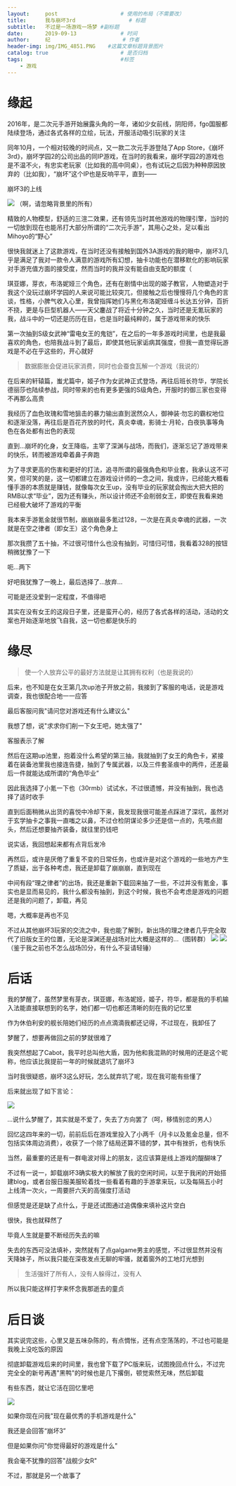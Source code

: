 ```yaml
---
layout:     post   				    # 使用的布局（不需要改）
title:      我与崩坏3rd 				# 标题 
subtitle:   不过是一场游戏一场梦 #副标题
date:       2019-09-13 				# 时间
author:     纪 						# 作者
header-img: img/IMG_4851.PNG 	#这篇文章标题背景图片
catalog: true 						# 是否归档
tags:								#标签
    - 游戏
---
```




# 缘起

2016年，是二次元手游开始展露头角的一年，诸如少女前线，阴阳师，fgo国服都陆续登场，通过各式各样的立绘，玩法，开服活动吸引玩家的关注

同年10月，一个相对较晚的时间点，又一款二次元手游登陆了App Store，《崩坏3rd》，崩坏学园2的公司出品的同IP游戏，在当时的我看来，崩坏学园2的游戏也是不温不火，有忠实老玩家（比如我的高中同桌），也有试玩之后因为种种原因放弃的（比如我），“崩坏”这个IP也是反响平平，直到——

崩坏3的上线

![](https://raw.githubusercontent.com/NoordZeedebuTirpitz/pic/master/IMG_2868.JPG)
（啊，请忽略背景里的所有）

精致的人物模型，舒适的三渲二效果，还有领先当时其他游戏的物理引擎，当时的一切放到现在也能吊打大部分所谓的“二次元手游”，其用心之处，足以看出Mihoyo的“野心”

很快我就迷上了这款游戏，在当时还没有接触到国外3A游戏的我的眼中，崩坏3几乎是满足了我对一款令人满意的游戏所有幻想，抽卡功能也在潜移默化的影响玩家对手游充值方面的接受度，然而当时的我并没有能自由支配的额度（

琪亚娜，芽衣，布洛妮娅三个角色，还有在剧情中出现的姬子教官，人物塑造对于我这个没玩过崩坏学园的人来说可能比较突兀，但接触之后也慢慢将几个角色的言谈，性格，小脾气收入心里，我曾指挥她们与黑化布洛妮娅缠斗长达五分钟，百折不挠，更是与巨型机器人——天父鏖战了将近十分钟之久，当时还是无氪玩家的我，战斗中的一切还是历历在目，也是当时最纯粹的，属于游戏带来的快乐

第一次抽到S级女武神“雷电女王的鬼铠”，在之后的一年多游戏时间里，也是我最喜欢的角色，也陪我战斗到了最后，即使其他玩家诟病其强度，但我一直觉得玩游戏是不必在乎这些的，开心就好

>数据膨胀会促进玩家消费，同时也会蚕食瓦解一个游戏（我说的）

在后来的轩辕篇，蚩尤篇中，姬子作为女武神正式登场，再往后班长符华，学院长德丽莎也陆续参战，同时带来的也有更多更强的S级角色，开服时的御三家也变得不再那么高贵

我经历了血色玫瑰和雪地狙击的暴力输出直到泯然众人，御神装·勿忘的霸权地位和逐渐没落，再往后是百花齐放的时代，真炎幸魂，影骑士·月轮，白夜执事等角色在各处都有出色的表现

直到...崩坏的化身，女王降临，主宰了深渊与战场，而我们，逐渐忘记了游戏带来的快乐，转而被游戏牵着鼻子奔跑

为了寻求更高的伤害和更好的打法，追寻所谓的最强角色和毕业套，我承认这不可笑，但可笑的是，这一切都建立在游戏设计师的一念之间，我或许，已经能大概看懂手游的本质就是赚钱，就像每次女王up，没有毕业的玩家就会掏出大把大把的RMB以求“毕业”，因为还有赚头，所以设计师还不会削弱女王，即使在我看来她已经极大破坏了游戏的平衡

我本来手游氪金就很节制，崩崩崩最多氪过128，一次是在真炎幸魂的武器，一次就是在空之律者（即女王）这个角色身上

那次我攒了五十抽，不过很可惜什么也没有抽到，可惜归可惜，我看着328的按钮稍微犹豫了一下

呃...两下

好吧我犹豫了一晚上，最后选择了...放弃...

可能是还没爱到一定程度，不值得吧

其实在没有女王的这段日子里，还是蛮开心的，经历了各式各样的活动，活动的文案也开始逐渐地放飞自我，这一切也都是快乐的

# 缘尽

>使一个人放弃公平的最好方法就是让其拥有权利（也是我说的）

后来，也不知是在女王第几次up池子开放之前，我接到了客服的电话，说是游戏调查，我也很配合地一一应答

最后客服问我"请问您对游戏还有什么建议么"

我想了想，说"求求你们削一下女王吧，她太强了"

客服表示了解

然后在这期up池里，抱着没什么希望的第三抽，我就抽到了女王的角色卡，紧接着在装备池里我也接连告捷，抽到了专属武器，以及三件套圣痕中的两件，还差最后一件就能达成所谓的“角色毕业”

因此我选择了小氪一下也（30rmb）试试水，不过很遗憾，并没有抽到，我也选择了适时收手

直到后面稍微从出货的喜悦中冷却下来，我发现我很可能差点踩进了深坑，虽然对于玄学抽卡之事我一直嗤之以鼻，不过仓检阴谋论多少还是信一点的，先喂点甜头，然后还想要抽齐装备，就往里扔钱吧

说实话，我回想起来都有点背后发冷

再然后，或许是厌倦了重复不变的日常任务，也或许是对这个游戏的一些地方产生了质疑，出于各种考虑，我还是卸载了崩崩崩，直到现在

中间有段“理之律者”的出场，我还是重新下载回来抽了一些，不过并没有氪金，事实也是显而易见的，我什么都没有抽到，到这个时候，我也不会考虑是游戏的问题还是我的问题了，卸载，再见

嗯，大概率是再也不见

不过从其他崩坏3玩家的交流之中，我也能了解到，新出场的理之律者几乎完全取代了旧版女王的位置，无论是深渊还是战场对比大概是这样的...（图转群）
![](https://raw.githubusercontent.com/NoordZeedebuTirpitz/pic/master/IMG_2866.JPG)
![](https://raw.githubusercontent.com/NoordZeedebuTirpitz/pic/master/IMG_2865.JPG)
（鉴于我之前也不怎么战场凹分，有什么不妥请轻锤）

# 后话

我的梦醒了，虽然梦里有芽衣，琪亚娜，布洛妮娅，姬子，符华，都是我的手机输入法能直接联想到的名字，她们都一切也都还清晰的刻在我的记忆里

作为休伯利安的舰长陪她们经历的点点滴滴我都还记得，不过现在，我卸任了

梦醒了，想要再做回之前的梦就很难了

我突然想起了Cabot，我平时总叫他大盾，因为他和我混熟的时候用的还是这个昵称，他应该比我提前一年的时候就退坑了崩坏3

当时我很疑惑，崩坏3这么好玩，怎么就弃坑了呢，现在我可能有些懂了

后来就出现了如下言论：

![](https://raw.githubusercontent.com/NoordZeedebuTirpitz/pic/master/IMG_2867(20190913-005142).jpg)

...说什么梦醒了，其实就是不爱了，失去了方向罢了（呵，移情别恋的男人）

回忆这四年来的一切，前前后后在游戏里投入了小两千（月卡以及氪金总量，但不包括实体周边消费），收获了一个除了结局还算不错的梦，其中有挫折，也有快乐

当然，最重要的还是有一群电波对得上的朋友，这应该算是线上游戏的醍醐味了

不过有一说一，卸载崩坏3确实极大的解放了我的空闲时间，以至于我闲的开始搭建blog，或者台服日服美服轮着找一些看着有趣的手游拿来玩，以及每隔五小时上线清一次火，一周要肝六天的高强度打活动

但感觉是还是缺了点什么，于是还试图通过追偶像来填补这片空白

很快，我也就释然了

毕竟人生就是要不断经历失去的嘛

失去的东西可没法填补，突然就有了点galgame男主的感觉，不过很显然并没有天降妹子，所以我只能在深夜发点无聊的牢骚，就着窗外的工地灯光想到

>生活强奸了所有人，没有人躲得过，没有人

所以我只能这样打字来怀念我那逝去的童贞

# 后日谈

其实说完这些，心里又是五味杂陈的，有点惆怅，还有点空荡荡的，不过也可能是我晚上没吃饭的原因

彻底卸载游戏后来的时间里，我也曾下载了PC版来玩，试图挽回点什么，不过完完全全的新号再遇"黑鸭"的时候也是几下撂倒，顿觉索然无味，然后卸载

有些东西，就让它活在回忆里吧

![](https://raw.githubusercontent.com/NoordZeedebuTirpitz/pic/master/%E5%B4%A9%E5%9D%8F3%202019_8_1%2020_22_05.png)

如果你现在问我"现在最优秀的手机游戏是什么"

我还是会回答“崩坏3”

但是如果你问"你觉得最好的游戏是什么"

我会毫不犹豫的回答"战舰少女R"

不过，那就是另一个故事了

